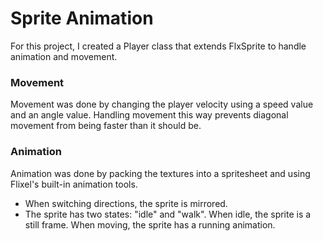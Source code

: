 # Sprite Animation
For this project, I created a Player class that extends FlxSprite to handle animation and movement.

### Movement
Movement was done by changing the player velocity using a speed value and an angle value. Handling movement this way prevents diagonal movement from being faster than it should be.

### Animation
Animation was done by packing the textures into a spritesheet and using Flixel's built-in animation tools. 
- When switching directions, the sprite is mirrored.
- The sprite has two states: "idle" and "walk". When idle, the sprite is a still frame. When moving, the sprite has a running animation.